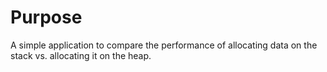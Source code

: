 # Purpose
A simple application to compare the performance of allocating data on the stack
vs. allocating it on the heap.